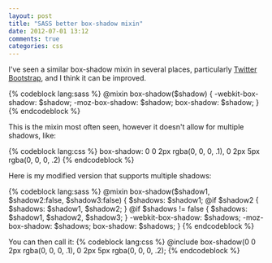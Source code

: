 ```yaml
---
layout: post
title: "SASS better box-shadow mixin"
date: 2012-07-01 13:12
comments: true
categories: css
---
```


I've seen a similar box-shadow mixin in several places, particularly <a href="http://twitter.github.com/bootstrap">Twitter Bootstrap</a>, and I think it can be improved.

{% codeblock lang:sass %}
@mixin box-shadow($shadow) {
  -webkit-box-shadow: $shadow;
     -moz-box-shadow: $shadow;
          box-shadow: $shadow;
}
{% endcodeblock %}

This is the mixin most often seen, however it doesn't allow for multiple shadows, like:

{% codeblock lang:css %}
box-shadow: 0 0 2px rgba(0, 0, 0, .1), 0 2px 5px rgba(0, 0, 0, .2)
{% endcodeblock %}

Here is my modified version that supports multiple shadows:

{% codeblock lang:sass %}
@mixin box-shadow($shadow1, $shadow2:false, $shadow3:false) {
	$shadows: $shadow1;
  @if $shadow2 { $shadows: $shadow1, $shadow2; }
  @if $shadows != false { $shadows: $shadow1, $shadow2, $shadow3; }
  -webkit-box-shadow: $shadows;
     -moz-box-shadow: $shadows;
          box-shadow: $shadows;
} 
{% endcodeblock %}

You can then call it:
{% codeblock lang:css %}
@include box-shadow(0 0 2px rgba(0, 0, 0, .1), 0 2px 5px rgba(0, 0, 0, .2);
{% endcodeblock %}
